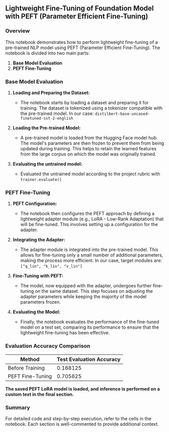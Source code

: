 ## Lightweight Fine-Tuning of Foundation Model with PEFT (Parameter Efficient Fine-Tuning)

### Overview

This notebook demonstrates how to perform lightweight fine-tuning of a pre-trained NLP model using PEFT (Parameter Efficient Fine-Tuning). The notebook is divided into two main parts:
1. **Base Model Evaluation**
2. **PEFT Fine-Tuning**

### Base Model Evaluation

1. **Loading and Preparing the Dataset:**
   - The notebook starts by loading a dataset and preparing it for training. The dataset is tokenized using a tokenizer compatible with the pre-trained model. In our case: `distilbert-base-uncased-finetuned-sst-2-english`

2. **Loading the Pre-trained Model:**
   - A pre-trained model is loaded from the Hugging Face model hub. The model's parameters are then frozen to prevent them from being updated during training. This helps to retain the learned features from the large corpus on which the model was originally trained.

3. **Evaluating the untrained model:**
   - Evaluated the untrained model according to the project rubric with `trainer.evaluate()`

### PEFT Fine-Tuning

1. **PEFT Configuration:**
   - The notebook then configures the PEFT approach by defining a lightweight adapter module (e.g., LoRA - Low-Rank Adaptation) that will be fine-tuned. This involves setting up a configuration for the adapter.

2. **Integrating the Adapter:**
   - The adapter module is integrated into the pre-trained model. This allows for fine-tuning only a small number of additional parameters, making the process more efficient. In our case, target modules are: `["q_lin", "k_lin", "v_lin"]`

3. **Fine-Tuning with PEFT:**
   - The model, now equipped with the adapter, undergoes further fine-tuning on the same dataset. This step focuses on adjusting the adapter parameters while keeping the majority of the model parameters frozen.

4. **Evaluating the Model:**
   - Finally, the notebook evaluates the performance of the fine-tuned model on a test set, comparing its performance to ensure that the lightweight fine-tuning has been effective.

### Evaluation Accuracy Comparison

| Method                | Test Evaluation Accuracy |
|-----------------------|--------------------------|
| Before Training       | 0.168125                 |
| PEFT Fine-Tuning      | 0.705625                 |

**The saved PEFT LoRA model is loaded, and inference is performed on a custom text in the final section.**

### Summary

For detailed code and step-by-step execution, refer to the cells in the notebook. Each section is well-commented to provide additional context.